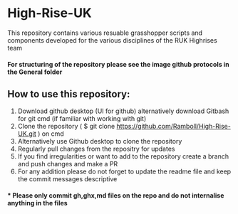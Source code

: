 # High-Rise-UK
This repository contains various resuable grasshopper scripts and components developed for the various disciplines of the RUK Highrises team 

#### For structuring of the repository please see the image github protocols in the General folder  

## How to use this repository:
1. Download github desktop (UI for github) alternatively download Gitbash for git cmd (if familiar with working with git)
2. Clone the repository ( $ git clone https://github.com/Ramboll/High-Rise-UK.git ) on cmd
3. Alternatively use Github desktop to clone the repository 
4. Regularly pull changes from the repositry for updates
5. If you find irregularities or want to add to the repository create a branch and push changes and make a PR
6. For any addition please do not forget to update the readme file and keep the commit messages descriptive

#### * Please only commit gh,ghx,md files on the repo and do not internalise anything in the files 